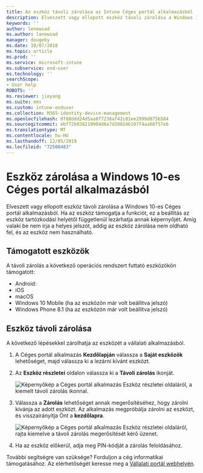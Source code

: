 ```yaml
---
title: Az eszköz távoli zárolása az Intune Céges portál alkalmazásból
description: Elveszett vagy ellopott eszköz távoli zárolása a Windows 10-es Céges portál alkalmazásból
keywords: ''
author: lenewsad
ms.author: lanewsad
manager: dougeby
ms.date: 10/07/2018
ms.topic: article
ms.prod: ''
ms.service: microsoft-intune
ms.subservice: end-user
ms.technology: ''
searchScope:
- User help
ROBOTS: ''
ms.reviewer: jieyang
ms.suite: ems
ms.custom: intune-enduser
ms.collection: M365-identity-device-management
ms.openlocfilehash: 0f08ddd24d5aa8f7238af42c81ee2999d875b584
ms.sourcegitcommit: ebf72b038219904d6e7d20024b107f4aa68f57e6
ms.translationtype: MT
ms.contentlocale: hu-HU
ms.lasthandoff: 12/05/2019
ms.locfileid: "72508483"
---
```

# <a name="lock-your-device-from-the-company-portal-app-for-windows-10"></a>Eszköz zárolása a Windows 10-es Céges portál alkalmazásból

Elveszett vagy ellopott eszköz távoli zárolása a Windows 10-es Céges portál alkalmazásból. Ha az eszköz támogatja a funkciót, ez a beállítás az eszköz tartózkodási helyétől függetlenül lezárhatja annak képernyőjét. Amíg valaki be nem írja a helyes jelszót, addig az eszköz zárolása nem oldható fel, és az eszköz nem használható.

## <a name="supported-devices"></a>Támogatott eszközök

A távoli zárolás a következő operációs rendszert futtató eszközökön támogatott:  

* Android:
* iOS
* macOS
* Windows 10 Mobile (ha az eszközön már volt beállítva jelszó)
* Windows Phone 8.1 (ha az eszközön már volt beállítva jelszó) 
  
## <a name="remote-lock-device"></a>Eszköz távoli zárolása
A következő lépésekkel zárolhatja az eszközét a vállalati alkalmazásból.  

1. A Céges portál alkalmazás **Kezdőlapján** válassza a **Saját eszközök** lehetőséget, majd válassza ki a lezárni kívánt eszközt.

2. Az **Eszköz részletei** oldalon válassza ki a **Távoli zárolás** ikonját.  


   ![Képernyőkép a Céges portál alkalmazás Eszköz részletei oldaláról, a kiemelt távoli zárolás ikonnal.](./media/1804_remote_lock_Windows_CPapp_05.png)  

3. Válassza a **Zárolás** lehetőséget annak megerősítéséhez, hogy zárolni kívánja az adott eszközt. Az alkalmazás megpróbálja zárolni az eszközt, és visszairányítja Önt a **kezdőlapra**.  


   ![Képernyőkép a Céges portál alkalmazás Eszköz részletei oldaláról, rajta kiemelve a távoli zárolás megerősítését kérő üzenet.](./media/1804_remote_lock_Windows_CPapp_06.png)  

4. Ha az eszköz előkerül, adja meg PIN-kódját a zárolás feloldásához.  

További segítségre van szüksége? Forduljon a cég informatikai támogatásához. Az elérhetőségét keresse meg a [Vállalati portál webhelyén](https://go.microsoft.com/fwlink/?linkid=2010980).
